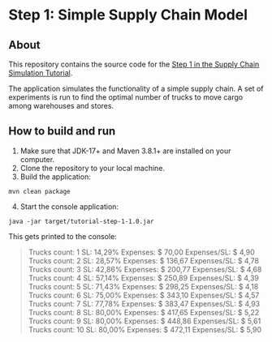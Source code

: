 # Step 1: Simple Supply Chain Model

## About
This repository contains the source code for the [Step 1 in the Supply Chain Simulation Tutorial](https://platform.amalgamasimulation.com/amalgama/SupplyChainTutorial/platform_tutorial_step_1.html).

The application simulates the functionality of a simple supply chain.
A set of experiments is run to find the optimal number of trucks to move cargo among warehouses and stores.

## How to build and run

1. Make sure that JDK-17+ and Maven 3.8.1+ are installed on your computer.
1. Clone the repository to your local machine.
1. Build the application: 

```
mvn clean package
```  

4. Start the console application: 

```
java -jar target/tutorial-step-1-1.0.jar
```

This gets printed to the console:

> Trucks count:	1	SL:	14,29%	Expenses:	\$ 70,00	Expenses/SL:	$ 4,90  
Trucks count:	2	SL:	28,57%	Expenses:	\$ 136,67	Expenses/SL:	$ 4,78  
Trucks count:	3	SL:	42,86%	Expenses:	\$ 200,77	Expenses/SL:	$ 4,68  
Trucks count:	4	SL:	57,14%	Expenses:	\$ 250,89	Expenses/SL:	$ 4,39  
Trucks count:	5	SL:	71,43%	Expenses:	\$ 298,25	Expenses/SL:	$ 4,18  
Trucks count:	6	SL:	75,00%	Expenses:	\$ 343,10	Expenses/SL:	$ 4,57  
Trucks count:	7	SL:	77,78%	Expenses:	\$ 383,47	Expenses/SL:	$ 4,93  
Trucks count:	8	SL:	80,00%	Expenses:	\$ 417,65	Expenses/SL:	$ 5,22  
Trucks count:	9	SL:	80,00%	Expenses:	\$ 448,86	Expenses/SL:	$ 5,61  
Trucks count:	10	SL:	80,00%	Expenses:	\$ 472,11	Expenses/SL:	$ 5,90  

